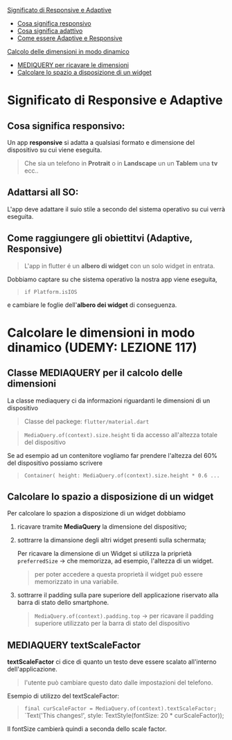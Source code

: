 [Significato di Responsive e Adaptive](#significato-di-responsive-e-adaptive)
 * [Cosa significa responsivo](##cosa-significa-responsivo)
 * [Cosa significa adattivo](#adattarsi-all-so)
 * [Come essere Adaptive e Responsive](#come-raggiungere-gli-obiettitvi-adaptive-responsive)
  
[Calcolo delle dimensioni in modo dinamico](#calcolare-le-dimensioni-in-modo-dinamico)
 * [MEDIQUERY per ricavare le dimensioni](#classe-mediaquery-per-il-calcolo-delle-dimensioni)
 * [Calcolare lo spazio a disposizione di un widget](#calcolare-lo-spazio-a-disposizione-di-un-widget)


# Significato di Responsive e Adaptive

## Cosa significa responsivo:
Un app **responsive** si adatta a qualsiasi formato e dimensione del
dispositivo su cui viene eseguita.

> Che sia un telefono in **Protrait** o in  **Landscape** un 
> un **Tablem** una **tv** ecc..

## Adattarsi all SO:
L'app deve adattare il suio stile a secondo del sistema operativo su cui verrà eseguita.

## Come raggiungere gli obiettitvi (Adaptive, Responsive)
> L'app in  flutter é un **albero di widget** con un solo widget 
> in entrata.

Dobbiamo captare su che sistema operativo la nostra app viene eseguita,

> `if Platform.isIOS`

e cambiare le foglie dell'**albero dei widget** di conseguenza.

# Calcolare le dimensioni in modo dinamico (UDEMY: LEZIONE 117)

## Classe MEDIAQUERY per il calcolo delle dimensioni
 La classe mediaquery ci da informazioni riguardanti le dimensioni di un dispositivo

 > Classe del packege: `flutter/material.dart`

 > `MediaQuery.of(context).size.height`
 > ti da accesso all'altezza totale del dispositivo 

 Se ad esempio ad un contenitore vogliamo far prendere l'altezza del 60% del dispositivo possiamo scrivere

 > `Container( height: MediaQuery.of(context).size.height * 0.6 ...`

 ## Calcolare lo spazio a disposizione di un widget
 Per calcolare lo spazion a disposizione di un widget dobbiamo 
 1. ricavare tramite **MediaQuery** la dimensione del dispositivo;
 2. sottrarre la dimansione degli altri widget presenti sulla schermata;
   
    Per ricavare la dimensione di un Widget si utilizza la priprietà `preferredSize` -> che memorizza, ad esempio, l'altezza di un widget.

    > per poter accedere a questa proprietà il widget può essere memorizzato in una variabile.
 3. sottrarre il padding sulla pare superiore dell applicazione riservato alla barra di stato dello smartphone.
     > `MediaQuery.of(context).padding.top` -> per ricavare il padding superiore utilizzato per la barra di stato del dispositivo

## MEDIAQUERY textScaleFactor
**textScaleFactor** ci dice di quanto un testo deve essere scalato all'interno dell'applicazione.

> l'utente può cambiare questo dato dalle impostazioni del telefono.

Esempio di utilizzo del textScaleFactor:
> `final curScaleFactor = MediaQuery.of(context).textScaleFactor;`
> `Text('This changes!', style: TextStyle(fontSize: 20 * curScaleFactor));

Il fontSize cambierà quindi a seconda dello scale factor.



